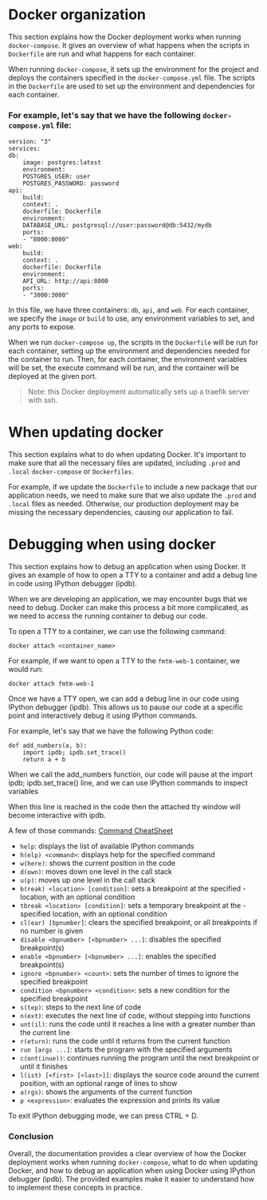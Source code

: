 # Docker organization

This section explains how the Docker deployment works when running
`docker-compose`. It gives an overview of what happens when the
scripts in `Dockerfile` are run and what happens for each container.

When running `docker-compose`, it sets up the environment for the
project and deploys the containers specified in the
`docker-compose.yml` file. The scripts in the `Dockerfile` are used to
set up the environment and dependencies for each container.

### For example, let's say that we have the following `docker-compose.yml` file:

    version: "3"
    services:
    db:
        image: postgres:latest
        environment:
        POSTGRES_USER: user
        POSTGRES_PASSWORD: password
    api:
        build:
        context: .
        dockerfile: Dockerfile
        environment:
        DATABASE_URL: postgresql://user:password@db:5432/mydb
        ports:
        - "8000:8000"
    web:
        build:
        context: .
        dockerfile: Dockerfile
        environment:
        API_URL: http://api:8000
        ports:
        - "3000:3000"


In this file, we have three containers: `db`, `api`, and `web`. For
each container, we specify the `image` or `build` to use, any
environment variables to set, and any ports to expose.

When we run `docker-compose up`, the scripts in the `Dockerfile` will
be run for each container, setting up the environment and dependencies
needed for the container to run. Then, for each container, the
environment variables will be set, the execute command will be run,
and the container will be deployed at the given port.

> Note: this Docker deployment automatically sets up a traefik server with ssh.

# When updating docker

This section explains what to do when updating Docker. It's important
to make sure that all the necessary files are updated, including
`.prod` and `.local` `docker-compose` or `Dockerfiles`.

For example, if we update the `Dockerfile` to include a new package
that our application needs, we need to make sure that we also update
the `.prod` and `.local` files as needed. Otherwise, our production
deployment may be missing the necessary dependencies, causing our
application to fail.

# Debugging when using docker

This section explains how to debug an application when using
Docker. It gives an example of how to open a TTY to a container and
add a debug line in code using IPython debugger (ipdb).

When we are developing an application, we may encounter bugs that we
need to debug. Docker can make this process a bit more complicated, as
we need to access the running container to debug our code.

To open a TTY to a container, we can use the following command:

    docker attach <container_name>

For example, if we want to open a TTY to the `fmtm-web-1` container, we would run:

    docker attach fmtm-web-1

Once we have a TTY open, we can add a debug line in our code using
IPython debugger (ipdb). This allows us to pause our code at a
specific point and interactively debug it using IPython commands.

For example, let's say that we have the following Python code:

    def add_numbers(a, b):
        import ipdb; ipdb.set_trace()
        return a + b

When we call the add_numbers function, our code will pause at the
import ipdb; ipdb.set_trace() line, and we can use IPython commands to
inspect variables

When this line is reached in the code then the attached tty window will
become interactive with ipdb.

A few of those commands:
[Command CheatSheet](https://wangchuan.github.io/coding/2017/07/12/ipdb-cheat-sheet.html)

- `help`: displays the list of available IPython commands
- `h(elp) <command>`: displays help for the specified command
- `w(here)`: shows the current position in the code
- `d(own)`: moves down one level in the call stack
- `u(p)`: moves up one level in the call stack
- `b(reak) <location> [condition]`: sets a breakpoint at the
  specified - location, with an optional condition
- `tbreak <location> [condition]`: sets a temporary breakpoint at
  the - specified location, with an optional condition
- `cl(ear) [bpnumber]`: clears the specified breakpoint, or all
  breakpoints if no number is given
- `disable <bpnumber> [<bpnumber> ...]`: disables the specified breakpoint(s)
- `enable <bpnumber> [<bpnumber> ...]`: enables the specified breakpoint(s)
- `ignore <bpnumber> <count>`: sets the number of times to ignore the
  specified breakpoint
- `condition <bpnumber> <condition>`: sets a new condition for the
  specified breakpoint
- `s(tep)`: steps to the next line of code
- `n(ext)`: executes the next line of code, without stepping into functions
- `unt(il)`: runs the code until it reaches a line with a greater
  number than the current line
- `r(eturn)`: runs the code until it returns from the current function
- `run [args ...]`: starts the program with the specified arguments
- `c(ont(inue))`: continues running the program until the next
  breakpoint or until it finishes
- `l(ist) [<first> [<last>]]`: displays the source code around the
  current position, with an optional range of lines to show
- `a(rgs)`: shows the arguments of the current function
- `p <expression>`: evaluates the expression and prints its value

To exit IPython debugging mode, we can press CTRL + D.

### Conclusion

Overall, the documentation provides a clear overview of how the Docker
deployment works when running `docker-compose`, what to do when
updating Docker, and how to debug an application when using Docker
using IPython debugger (ipdb). The provided examples make it easier to
understand how to implement these concepts in practice.
